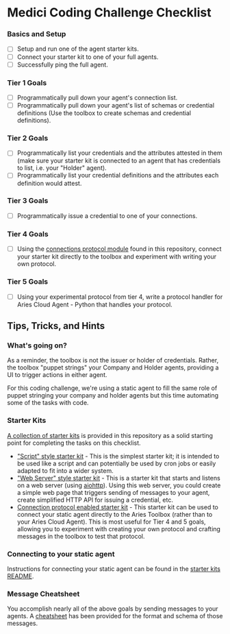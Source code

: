 Medici Coding Challenge Checklist
=================================

### Basics and Setup

- [ ] Setup and run one of the agent starter kits.
- [ ] Connect your starter kit to one of your full agents.
- [ ] Successfully ping the full agent.

### Tier 1 Goals

- [ ] Programmatically pull down your agent's connection list.
- [ ] Programmatically pull down your agent's list of schemas or credential
	definitions (Use the toolbox to create schemas and credential definitions).

### Tier 2 Goals

- [ ] Programmatically list your credentials and the attributes attested in them
	(make sure your starter kit is connected to an agent that has credentials to
	list, i.e. your "Holder" agent).
- [ ] Programmatically list your credential definitions and the attributes each
	definition would attest.

### Tier 3 Goals

- [ ] Programmatically issue a credential to one of your connections.

### Tier 4 Goals

- [ ] Using the [connections protocol module](../../protocols/connections.py) found
	in this repository, connect your starter kit directly to the toolbox and
	experiment with writing your own protocol.

### Tier 5 Goals

- [ ] Using your experimental protocol from tier 4, write a protocol handler for
	Aries Cloud Agent - Python that handles your protocol.

Tips, Tricks, and Hints
-----------------------

### What's going on?
As a reminder, the toolbox is not the issuer or holder of credentials. Rather,
the toolbox "puppet strings" your Company and Holder agents, providing a UI to
trigger actions in either agent.

For this coding challenge, we're using a static agent to fill the same role of
puppet stringing your company and holder agents but this time automating some of
the tasks with code.

### Starter Kits
[A collection of starter kits](../../starters) is provided in this repository as
a solid starting point for completing the tasks on this checklist.

- ["Script" style starter kit](../../starters/script) - This is the simplest
	starter kit; it is intended to be used like a script and can potentially be
	used by cron jobs or easily adapted to fit into a wider system.
- ["Web Server" style starter kit](../../starters/web_server) - This is a
	starter kit that starts and listens on a web server (using
	[aiohttp](https://docs.aiohttp.org/en/stable/index.html)). Using this web
	server, you could create a simple web page that triggers sending of messages
	to your agent, create simplified HTTP API for issuing a credential, etc.
- [Connection protocol enabled starter kit](../../starters/with_connections) -
	This starter kit can be used to connect your static agent directly to the
	Aries Toolbox (rather than to your Aries Cloud Agent). This is most useful
	for Tier 4 and 5 goals, allowing you to experiment with creating your own
	protocol and crafting messages in the toolbox to test that protocol.

### Connecting to your static agent
Instructions for connecting your static agent can be found in the [starter kits
README](../../starters).

### Message Cheatsheet
You accomplish nearly all of the above goals by sending messages to your agents.
A [cheatsheet](../../guides/Issue_Credential_Admin_Message_Cheatsheet.md) has
been provided for the format and schema of those messages.
